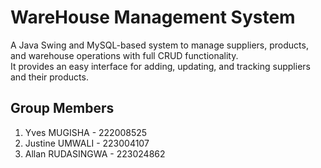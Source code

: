 # WareHouse Management System  

A Java Swing and MySQL-based system to manage suppliers, products, and warehouse operations with full CRUD functionality.  
It provides an easy interface for adding, updating, and tracking suppliers and their products.  

## Group Members  
1. Yves MUGISHA      - 222008525
2. Justine UMWALI    - 223004107
3. Allan RUDASINGWA  - 223024862